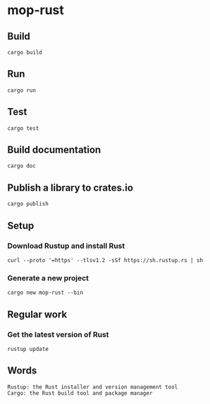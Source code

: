 # mop-rust
## Build
```
cargo build
```

## Run
```
cargo run
```

## Test
```
cargo test
```

## Build documentation
```
cargo doc
```

## Publish a library to crates.io
```
cargo publish
```

## Setup
### Download Rustup and install Rust
```
curl --proto '=https' --tlsv1.2 -sSf https://sh.rustup.rs | sh
```

### Generate a new project
```
cargo new mop-rust --bin
```

## Regular work
### Get the latest version of Rust 
```
rustup update
```

## Words
```
Rustup: the Rust installer and version management tool
Cargo: the Rust build tool and package manager
```
